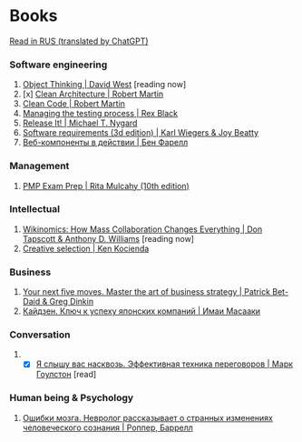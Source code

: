 # **Books**

<span class='translation_button'>[Read in RUS (translated by ChatGPT)](/Books/Books-rus)</span>

### Software engineering
1. [Object Thinking | David West](https://www.google.com/search?q=Object+Thinking+%7C+David+West+%D0%BA%D0%BD%D0%B8%D0%B3%D0%B0) [reading now]
2. [x] [Clean Architecture | Robert Martin](https://www.google.com/search?q=%D0%BA%D0%BD%D0%B8%D0%B3%D0%B0+clean+architecture+robert+martin)
3. [Clean Code | Robert Martin](https://www.google.com/search?q=книга+clean+code+robert+martin)
4. [Managing the testing process | Rex Black](https://www.google.com/search?q=Managing+the+testing+process+%7C+Rex+Black+%D0%BA%D0%BD%D0%B8%D0%B3%D0%B0)
5. [Release It! | Michael T. Nygard](https://www.google.com/search?q=Release+It!+%7C+Michael+T.+Nygard+%D0%BA%D0%BD%D0%B8%D0%B3%D0%B0)
6. [Software requirements (3d edition) | Karl Wiegers & Joy Beatty](https://www.google.com/search?q=Software+requirements+(3d+edition)+%7C+Karl+Wiegers+%2526+Joy+Beatty+%D0%BA%D0%BD%D0%B8%D0%B3%D0%B0)
7. [Веб-компоненты в действии | Бен Фарелл](https://www.google.com/search?q=%D0%92%D0%B5%D0%B1-%D0%BA%D0%BE%D0%BC%D0%BF%D0%BE%D0%BD%D0%B5%D0%BD%D1%82%D1%8B+%D0%B2+%D0%B4%D0%B5%D0%B9%D1%81%D1%82%D0%B2%D0%B8%D0%B8+%7C+%D0%91%D0%B5%D0%BD+%D0%A4%D0%B0%D1%80%D0%B5%D0%BB%D0%BB+%D0%BA%D0%BD%D0%B8%D0%B3%D0%B0)

### Management
1. [PMP Exam Prep | Rita Mulcahy (10th edition)](https://www.google.com/search?q=PMP+Exam+Prep+%7C+Rita+Mulcahy+(10th+edition)+%D0%BA%D0%BD%D0%B8%D0%B3%D0%B0)

### Intellectual
1. [Wikinomics: How Mass Collaboration Changes Everything | Don Tapscott & Anthony D. Williams](https://en.wikipedia.org/wiki/Wikinomics) [reading now]
2. [Creative selection | Ken Kocienda](https://www.google.com/search?q=%D0%BA%D0%BD%D0%B8%D0%B3%D0%B0+Creative+selection+%7C+Ken+Kocienda)

### Business
1. [Your next five moves. Master the art of business strategy | Patrick Bet-Daid & Greg Dinkin](https://www.google.com/search?q=Your+next+five+moves.+Master+the+art+of+business+strategy+%7C+Patrick+Bet-Daid+%2526+Greg+Dinkin+%D0%BA%D0%BD%D0%B8%D0%B3%D0%B0)
2. [Кайдзен. Ключ к успеху японских компаний | Имаи Масааки](https://www.google.com/search?q=%D0%BA%D0%BD%D0%B8%D0%B3%D0%B0+%D0%9A%D0%B0%D0%B9%D0%B4%D0%B7%D0%B5%D0%BD.+%D0%9A%D0%BB%D1%8E%D1%87+%D0%BA+%D1%83%D1%81%D0%BF%D0%B5%D1%85%D1%83+%D1%8F%D0%BF%D0%BE%D0%BD%D1%81%D0%BA%D0%B8%D1%85+%D0%BA%D0%BE%D0%BC%D0%BF%D0%B0%D0%BD%D0%B8%D0%B9+%7C+%D0%98%D0%BC%D0%B0%D0%B8+%D0%9C%D0%B0%D1%81%D0%B0%D0%B0%D0%BA%D0%B8)

### Conversation
1. - [x] [Я слышу вас насквозь. Эффективная техника переговоров | Марк Гоулстон](https://www.google.com/search?q=%D0%BA%D0%BD%D0%B8%D0%B3%D0%B0+%D0%AF+%D1%81%D0%BB%D1%8B%D1%88%D1%83+%D0%B2%D0%B0%D1%81+%D0%BD%D0%B0%D1%81%D0%BA%D0%B2%D0%BE%D0%B7%D1%8C.+%D0%AD%D1%84%D1%84%D0%B5%D0%BA%D1%82%D0%B8%D0%B2%D0%BD%D0%B0%D1%8F+%D1%82%D0%B5%D1%85%D0%BD%D0%B8%D0%BA%D0%B0+%D0%BF%D0%B5%D1%80%D0%B5%D0%B3%D0%BE%D0%B2%D0%BE%D1%80%D0%BE%D0%B2+%7C+%D0%9C%D0%B0%D1%80%D0%BA+%D0%93%D0%BE%D1%83%D0%BB%D1%81%D1%82%D0%BE%D0%BD) [read]

### Human being & Psychology
1. [Ошибки мозга. Невролог рассказывает о странных изменениях человеческого сознания | Роппер, Баррелл](https://www.labirint.ru/books/925668/)

<!-- Image in MD samples -->
<!-- <img src="https://bilder.buecher.de/produkte/12/12615/12615317z.jpg" width="200"/> -->
<!-- <img src="https://target.scene7.com/is/image/Target/GUEST_95c73c9a-9f28-48a3-92fa-15c6e9de752f?wid=488&hei=488&fmt=pjpeg" width="230"/> -->